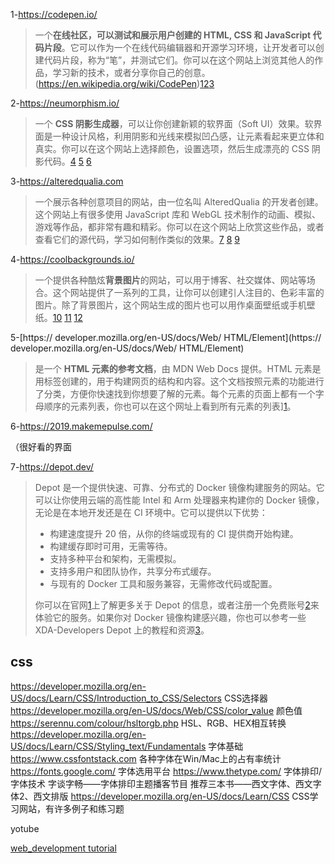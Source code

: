 1-https://codepen.io/

>  一个**在线社区，可以测试和展示用户创建的 HTML, CSS 和 JavaScript 代码片段**。它可以作为一个在线代码编辑器和开源学习环境，让开发者可以创建代码片段，称为“笔”，并测试它们。你可以在这个网站上浏览其他人的作品，学习新的技术，或者分享你自己的创意。(https://en.wikipedia.org/wiki/CodePen)[1](https://en.wikipedia.org/wiki/CodePen)[2](https://davidwalsh.name/codepen-demos)[3](https://www.freecodecamp.org/news/how-to-use-codepen/)

2-https://neumorphism.io/

> 一个 **CSS 阴影生成器**，可以让你创建新颖的软界面（Soft UI）效果。软界面是一种设计风格，利用阴影和光线来模拟凹凸感，让元素看起来更立体和真实。你可以在这个网站上选择颜色，设置选项，然后生成漂亮的 CSS 阴影代码。[4](https://neumorphism.io/) [5](https://css-tricks.com/neumorphism-io/) [6](https://marcoghiani.com/dev-tools/neumorphism)

3-https://alteredqualia.com

> 一个展示各种创意项目的网站，由一位名叫 AlteredQualia 的开发者创建。这个网站上有很多使用 JavaScript 库和 WebGL 技术制作的动画、模拟、游戏等作品，都非常有趣和精彩。你可以在这个网站上欣赏这些作品，或者查看它们的源代码，学习如何制作类似的效果。[7](https://alteredqualia.com/xg/examples/nebula_artefact.html)  [8](https://alteredqualia.com/canvasmol/) [9](https://alteredqualia.com/xg/examples/earth_bathymetry.html)

4-https://coolbackgrounds.io/

> 一个提供各种酷炫**背景图片**的网站，可以用于博客、社交媒体、网站等场合。这个网站提供了一系列的工具，让你可以创建引人注目的、色彩丰富的图片。除了背景图片，这个网站生成的图片也可以用作桌面壁纸或手机壁纸。[10](http://coolbackgrounds.io/) [11](https://coolbackgrounds.io/blue-background/)  [12](https://coolbackgrounds.io/white-background/)



5-[https:// developer.mozilla.org/en-US/docs/Web/ HTML/Element](https:// developer.mozilla.org/en-US/docs/Web/ HTML/Element)

> 是一个 **HTML 元素的参考文档**，由 MDN Web Docs 提供。HTML 元素是用标签创建的，用于构建网页的结构和内容。这个文档按照元素的功能进行了分类，方便你快速找到你想要了解的元素。每个元素的页面上都有一个字母顺序的元素列表，你也可以在这个网址上看到所有元素的列表][1](https://developer.mozilla.org/en-US/docs/Web/HTML/Element)。



6-https://2019.makemepulse.com/

（很好看的界面

7-https://depot.dev/

> Depot 是一个提供快速、可靠、分布式的 Docker 镜像构建服务的网站。它可以让你使用云端的高性能 Intel 和 Arm 处理器来构建你的 Docker 镜像，无论是在本地开发还是在 CI 环境中。它可以提供以下优势：
>
> - 构建速度提升 20 倍，从你的终端或现有的 CI 提供商开始构建。
> - 构建缓存即时可用，无需等待。
> - 支持多种平台和架构，无需模拟。
> - 支持多用户和团队协作，共享分布式缓存。
> - 与现有的 Docker 工具和服务兼容，无需修改代码或配置。
>
> 你可以在官网[1](https://depot.dev/)上了解更多关于 Depot 的信息，或者注册一个免费账号[2](https://depot.dev/sign-up)来体验它的服务。如果你对 Docker 镜像构建感兴趣，你也可以参考一些 XDA-Developers Depot 上的教程和资源[3](https://depot.xda-developers.com/)。 



## **css**



https://developer.mozilla.org/en-US/docs/Learn/CSS/Introduction_to_CSS/Selectors
CSS选择器
https://developer.mozilla.org/en-US/docs/Web/CSS/color_value
颜色值
https://serennu.com/colour/hsltorgb.php
HSL、RGB、HEX相互转换
https://developer.mozilla.org/en-US/docs/Learn/CSS/Styling_text/Fundamentals
字体基础
https://www.cssfontstack.com
各种字体在Win/Mac上的占有率统计
https://fonts.google.com/
字体选用平台
https://www.thetype.com/
字体排印/字体技术
字谈字畅——字体排印主题播客节目
推荐三本书——西文字体、西文字体2、西文排版
https://developer.mozilla.org/en-US/docs/Learn/CSS
CSS学习网站，有许多例子和练习题





yotube

[web_development tutorial](https://www.youtube.com/watch?v=gQojMIhELvM&list=PLoYCgNOIyGAB_8_iq1cL8MVeun7cB6eNc)
